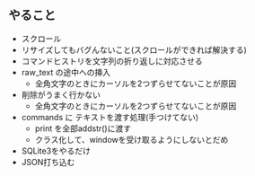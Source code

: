 ## やること
- スクロール
- リサイズしてもバグんないこと(スクロールができれば解決する)
- コマンドヒストリを文字列の折り返しに対応させる
- raw_text の途中への挿入
  - 全角文字のときにカーソルを2つずらせてないことが原因
- 削除がうまく行かない
  - 全角文字のときにカーソルを2つずらせてないことが原因
- commands に テキストを渡す処理(手つけてない)
  - print を全部addstr()に渡す
  - クラス化して、windowを受け取るようにしないとだめ
- SQLite3をやるだけ
- JSON打ち込む